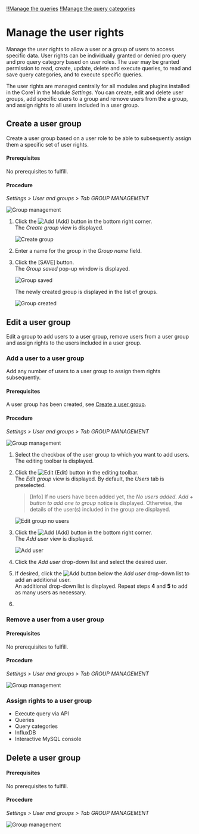 [!!Manage the queries](./01_ManageQueries.md)
[!!Manage the query categories](./02_ManageQueryCategories.md)


# Manage the user rights

Manage the user rights to allow a user or a group of users to access specific data. User rights can be individually granted or denied pro query and pro query category based on user roles. The user may be granted permission to read, create, update, delete and execute queries, to read and save query categories, and to execute specific queries.

[comment]: <> (Stimmt das so? Check andere Folders mit Julian: InfluxDB, Interactive MySQL console.)

The user rights are managed centrally for all modules and plugins installed in the Core1 in the Module *Settings*. You can create, edit and delete user groups, add specific users to a group and remove users from the a group, and assign rights to all users included in a user group.

## Create a user group

Create a user group based on a user role to be able to subsequently assign them a specific set of user rights.

#### Prerequisites

No prerequisites to fulfill.

#### Procedure

*Settings > User and groups > Tab GROUP MANAGEMENT*

![Group management](../../Assets/Screenshots/DatabaseAndReporting/GroupManagement.png "[Group management]")

1. Click the ![Add](../../Assets/Icons/Plus01.png "[Add]") (Add) button in the bottom right corner.    
    The *Create group* view is displayed.

    ![Create group](../../Assets/Screenshots/DatabaseAndReporting/CreateGroup.png "[Create group]")

2. Enter a name for the group in the *Group name* field.

3. Click the [SAVE] button.   
    The *Group saved* pop-up window is displayed.
    
    ![Group saved](../../Assets/Screenshots/DatabaseAndReporting/GroupSaved.png "[Group saved]")

    The newly created group is displayed in the list of groups.

    ![Group created](../../Assets/Screenshots/DatabaseAndReporting/GroupCreated.png "[Group created]")
 

## Edit a user group

Edit a group to add users to a user group, remove users from a user group and assign rights to the users included in a user group. 

### Add a user to a user group

Add any number of users to a user group to assign them rights subsequently.

#### Prerequisites

A user group has been created, see [Create a user group](#create-a-user-group).

#### Procedure

*Settings > User and groups > Tab GROUP MANAGEMENT*

![Group management](../../Assets/Screenshots/DatabaseAndReporting/GroupCreated.png "[Group management]")

1. Select the checkbox of the user group to which you want to add users.   
    The editing toolbar is displayed.

2. Click the ![Edit](../../Assets/Icons/Edit01.png "[Edit]") (Edit) button in the editing toolbar.    
    The *Edit group* view is displayed. By default, the *Users* tab is preselected.

    > [Info] If no users have been added yet, the *No users added. Add + button to add one to group* notice is displayed. Otherwise, the details of the user(s) included in the group are displayed.

    ![Edit group no users](../../Assets/Screenshots/DatabaseAndReporting/EditGroupNoUsers.png "[Edit group no users]")

3. Click the ![Add](../../Assets/Icons/Plus01.png "[Add]") (Add) button in the bottom right corner.    
    The *Add user* view is displayed.

    ![Add user](../../Assets/Screenshots/DatabaseAndReporting/AddUser.png "[Add user]")

4. Click the *Add user* drop-down list and select the desired user. 

5. If desired, click the ![Add](../../Assets/Icons/Plus05.png "[Add]") button below the *Add user* drop-down list to add an additional user.   
    An additional drop-down list is displayed. Repeat steps **4** and **5** to add as many users as necessary.

6. 



### Remove a user from a user group

#### Prerequisites

No prerequisites to fulfill.

#### Procedure

*Settings > User and groups > Tab GROUP MANAGEMENT*

![Group management](../../Assets/Screenshots/DatabaseAndReporting/GroupManagement.png "[Group management]")

### Assign rights to a user group

- Execute query via API 
- Queries 
- Query categories 
- InfluxDB 
- Interactive MySQL console 

## Delete a user group

#### Prerequisites

No prerequisites to fulfill.

#### Procedure

*Settings > User and groups > Tab GROUP MANAGEMENT*

![Group management](../../Assets/Screenshots/DatabaseAndReporting/GroupManagement.png "[Group management]")
